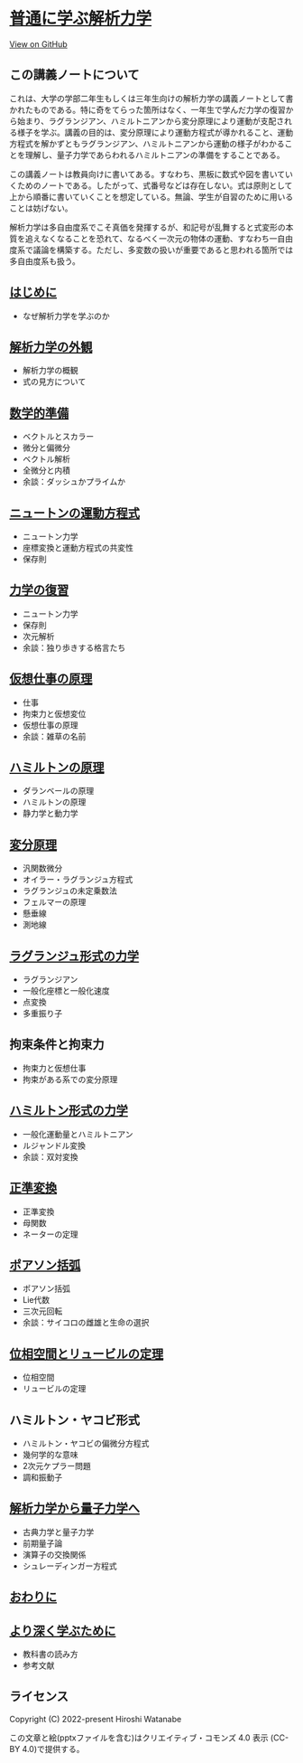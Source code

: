 # [普通に学ぶ解析力学](https://kaityo256.github.io/classical_mechanics/)

<a href="https://github.com/kaityo256/classical_mechanics"> <div class="btn-square"><i class="fab fa-github"></i> View on GitHub</div></a>

## この講義ノートについて

これは、大学の学部二年生もしくは三年生向けの解析力学の講義ノートとして書かれたものである。特に奇をてらった箇所はなく、一年生で学んだ力学の復習から始まり、ラグランジアン、ハミルトニアンから変分原理により運動が支配される様子を学ぶ。講義の目的は、変分原理により運動方程式が導かれること、運動方程式を解かずともラグランジアン、ハミルトニアンから運動の様子がわかることを理解し、量子力学であらわれるハミルトニアンの準備をすることである。

この講義ノートは教員向けに書いてある。すなわち、黒板に数式や図を書いていくためのノートである。したがって、式番号などは存在しない。式は原則として上から順番に書いていくことを想定している。無論、学生が自習のために用いることは妨げない。

解析力学は多自由度系でこそ真価を発揮するが、和記号が乱舞すると式変形の本質を追えなくなることを恐れて、なるべく一次元の物体の運動、すなわち一自由度系で議論を構築する。ただし、多変数の扱いが重要であると思われる箇所では多自由度系も扱う。

## [はじめに](preface/README.md)

* なぜ解析力学を学ぶのか

## [解析力学の外観](overview/README.md)

* 解析力学の概観
* 式の見方について

## [数学的準備](preparation/README.md)

* ベクトルとスカラー
* 微分と偏微分
* ベクトル解析
* 全微分と内積
* 余談：ダッシュかプライムか

## [ニュートンの運動方程式](newton/README.md)

* ニュートン力学
* 座標変換と運動方程式の共変性
* 保存則

## [力学の復習](review/README.md)

* ニュートン力学
* 保存則
* 次元解析
* 余談：独り歩きする格言たち

## [仮想仕事の原理](virtual_work/README.mdmd)

* 仕事
* 拘束力と仮想変位
* 仮想仕事の原理
* 余談：雑草の名前

## [ハミルトンの原理](hamilton_principle/README.md)

* ダランベールの原理
* ハミルトンの原理
* 静力学と動力学

## [変分原理](variational_principle/README.md)

* 汎関数微分
* オイラー・ラグランジュ方程式
* ラグランジュの未定乗数法
* フェルマーの原理
* 懸垂線
* 測地線

## [ラグランジュ形式の力学](lagrangian/README.md)

* ラグランジアン
* 一般化座標と一般化速度
* 点変換
* 多重振り子

## 拘束条件と拘束力

* 拘束力と仮想仕事
* 拘束がある系での変分原理

## [ハミルトン形式の力学](hamiltonian/README.md)

* 一般化運動量とハミルトニアン
* ルジャンドル変換
* 余談：双対変換

## [正準変換](canonical_transformation/README.md)

* 正準変換
* 母関数
* ネーターの定理

## [ポアソン括弧](poisson/README.md)

* ポアソン括弧
* Lie代数
* 三次元回転
* 余談：サイコロの雌雄と生命の選択

## [位相空間とリュービルの定理](phasespace/README.md)

* 位相空間
* リュービルの定理

## ハミルトン・ヤコビ形式

* ハミルトン・ヤコビの偏微分方程式
* 幾何学的な意味
* 2次元ケプラー問題
* 調和振動子

## [解析力学から量子力学へ](quantum_mechanics/README.md)

* 古典力学と量子力学
* 前期量子論
* 演算子の交換関係
* シュレーディンガー方程式

## [おわりに](postface/README.md)

## [より深く学ぶために](references/README.md)

* 教科書の読み方
* 参考文献

## ライセンス

Copyright (C) 2022-present Hiroshi Watanabe

この文章と絵(pptxファイルを含む)はクリエイティブ・コモンズ 4.0 表示 (CC-BY 4.0)で提供する。
